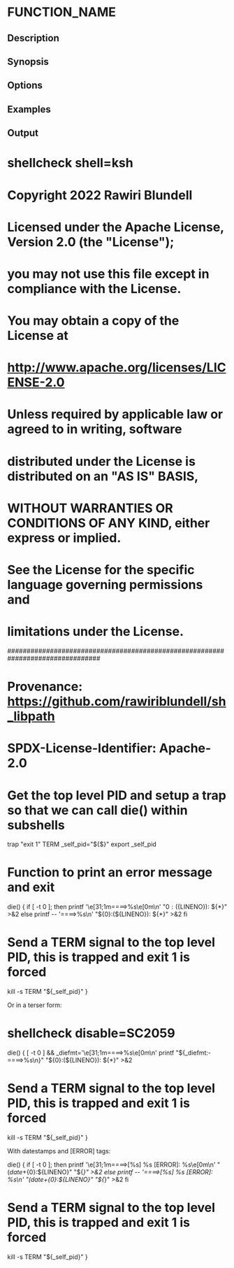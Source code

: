 # FUNCTION_NAME

## Description

## Synopsis

## Options

## Examples

## Output
# shellcheck shell=ksh

# Copyright 2022 Rawiri Blundell
#
# Licensed under the Apache License, Version 2.0 (the "License");
# you may not use this file except in compliance with the License.
# You may obtain a copy of the License at
#
#     http://www.apache.org/licenses/LICENSE-2.0
#
# Unless required by applicable law or agreed to in writing, software
# distributed under the License is distributed on an "AS IS" BASIS,
# WITHOUT WARRANTIES OR CONDITIONS OF ANY KIND, either express or implied.
# See the License for the specific language governing permissions and
# limitations under the License.
################################################################################
# Provenance: https://github.com/rawiriblundell/sh_libpath
# SPDX-License-Identifier: Apache-2.0

# Get the top level PID and setup a trap so that we can call die() within subshells
trap "exit 1" TERM
_self_pid="${$}"
export _self_pid

# Function to print an error message and exit
die() {
  if [ -t 0 ]; then
    printf '\e[31;1m====>%s\e[0m\n' "${0}:(${LINENO}): ${*}" >&2
  else
    printf -- '====>%s\n' "${0}:(${LINENO}): ${*}" >&2
  fi
  # Send a TERM signal to the top level PID, this is trapped and exit 1 is forced
  kill -s TERM "${_self_pid}"
}

Or in a terser form:

# shellcheck disable=SC2059
die() {
  [ -t 0 ] && _diefmt='\e[31;1m====>%s\e[0m\n'
  printf "${_diefmt:-====>%s\n}" "${0}:(${LINENO}): ${*}" >&2
  # Send a TERM signal to the top level PID, this is trapped and exit 1 is forced
  kill -s TERM "${_self_pid}"
}

With datestamps and [ERROR] tags:

die() {
  if [ -t 0 ]; then
    printf '\e[31;1m====>[%s] %s [ERROR]: %s\e[0m\n' "$(date +%s)" "${0}:${LINENO}" "${*}" >&2
  else
    printf -- '====>[%s] %s [ERROR]: %s\n' "$(date +%s)" "${0}:${LINENO}" "${*}" >&2
  fi
  # Send a TERM signal to the top level PID, this is trapped and exit 1 is forced
  kill -s TERM "${_self_pid}"
}
